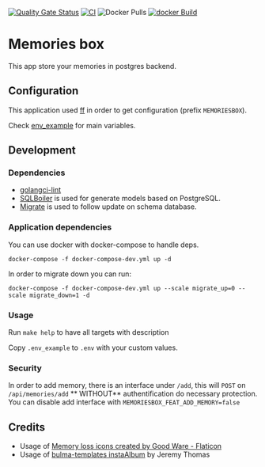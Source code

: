 [![Quality Gate Status](https://sonarcloud.io/api/project_badges/measure?project=bdronneau_memoriesbox&metric=alert_status)](https://sonarcloud.io/summary/new_code?id=bdronneau_memoriesbox) [![CI](https://github.com/bdronneau/memoriesbox/actions/workflows/ci.yaml/badge.svg)](https://github.com/bdronneau/memoriesbox/actions/workflows/ci.yaml) ![Docker Pulls](https://img.shields.io/docker/pulls/bdronneau/memoriesbox) [![docker Build](https://github.com/bdronneau/memoriesbox/actions/workflows/docker.yaml/badge.svg)](https://github.com/bdronneau/memoriesbox/actions/workflows/docker.yaml)

# Memories box

This app store your memories in postgres backend.

## Configuration

This application used [ff](https://github.com/peterbourgon/ff/) in order to get configuration (prefix `MEMORIESBOX`).

Check [env_example](./.env_example) for main variables.

## Development

### Dependencies

- [golangci-lint](https://golangci-lint.run/usage/install/#local-installation)
- [SQLBoiler](github.com/volatiletech/sqlboiler) is used for generate models based on PostgreSQL.
- [Migrate](https://github.com/golang-migrate/migrate) is used to follow update on schema database.

### Application dependencies

You can use docker with docker-compose to handle deps.

```shell script
docker-compose -f docker-compose-dev.yml up -d
```

In order to migrate down you can run:

```shell script
docker-compose -f docker-compose-dev.yml up --scale migrate_up=0 --scale migrate_down=1 -d
```

### Usage

Run `make help` to have all targets with description

Copy `.env_example` to `.env` with your custom values.

### Security

In order to add memory, there is an interface under `/add`, this will `POST` on `/api/memories/add` ** WITHOUT** authentification do necessary protection. You can disable add interface with `MEMORIESBOX_FEAT_ADD_MEMORY=false`

## Credits

- Usage of [Memory loss icons created by Good Ware - Flaticon](https://www.flaticon.com/free-icons/memory-loss)
- Usage of [bulma-templates instaAlbum](https://bulmatemplates.github.io/bulma-templates/templates/instaAlbum.html) by Jeremy Thomas
